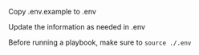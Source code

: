 Copy .env.example to .env

Update the information as needed in .env

Before running a playbook, make sure to `source ./.env`
